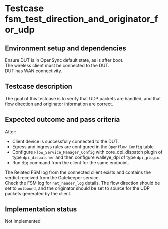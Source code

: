 # Testcase fsm_test_direction_and_originator_for_udp

## Environment setup and dependencies

Ensure DUT is in OpenSync default state, as is after boot.\
The wireless client must be connected to the DUT.\
DUT has
WAN connectivity.

## Testcase description

The goal of this testcase is to verify that UDP packets are handled, and that flow direction and originator information
are correct.

## Expected outcome and pass criteria

After:

- Client device is successfully connected to the DUT.
- Egress and ingress rules are configured in the `Openflow_Config` table.
- Configure `Flow_Service_Manager_Config` with core_dpi_dispatch plugin of type `dpi_dispatcher` and then configure
  walleye_dpi of type `dpi_plugin`.
- Run `dig` command from the client for the same endpoint.

The Related FSM log from the connected client exists and contains the verdict received from the Gatekeeper
service.\
Check the FSM log for `net_header_log` details. The flow direction should be set to `outbound`, and the
originator should be set to source for the UDP packets generated by the client.

## Implementation status

Not Implemented
